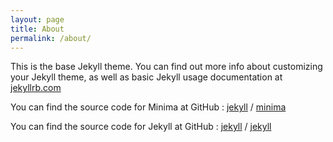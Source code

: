```yaml
---
layout: page
title: About
permalink: /about/
---
```


This is the base Jekyll theme. You can find out more info about customizing your Jekyll theme, as well as basic Jekyll usage documentation at [jekyllrb.com](https://jekyllrb.com/)

You can find the source code for Minima at GitHub :
[jekyll][jekyll-organization] /
[minima](https://github.com/jekyll/minima)

You can find the source code for Jekyll at GitHub :
[jekyll][jekyll-organization] /
[jekyll](https://github.com/jekyll/jekyll)


[jekyll-organization]: https://github.com/jekyll
